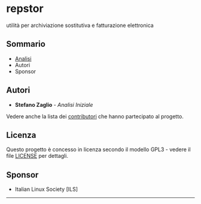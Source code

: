 # repstor
utilità per archiviazione sostitutiva e fatturazione elettronica

## Sommario
* [Analisi]
* Autori
* Sponsor

## Autori

* **Stefano Zaglio** - *Analisi Iniziale* 

Vedere anche la lista dei [contributori](doc/progetto.md) che hanno partecipato al progetto.

## Licenza
Questo progetto è concesso in licenza secondo il modello GPL3 - vedere il file [LICENSE](LICENSE) per dettagli.

## Sponsor
* Italian Linux Society [ILS]

-------------------------------------------
[Analisi]: https://github.com/zonafets/repstor/blob/master/doc/analisi.md
